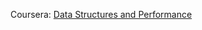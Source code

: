 Coursera: [Data Structures and Performance](https://www.coursera.org/learn/data-structures-optimizing-performance/)
